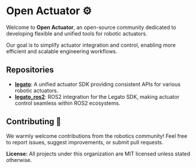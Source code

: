 # Open Actuator ⚙️

Welcome to **Open Actuator**, an open-source community dedicated to developing flexible and unified tools for robotic actuators.

Our goal is to simplify actuator integration and control, enabling more efficient and scalable engineering workflows.

## Repositories

- [**legato**](https://github.com/open-actuator/legato): A unified actuator SDK providing consistent APIs for various robotic actuators.
- [**legato_ros2**](https://github.com/open-actuator/legato_ros2): ROS2 integration for the Legato SDK, making actuator control seamless within ROS2 ecosystems.

## Contributing 💚

We warmly welcome contributions from the robotics community! Feel free to report issues, suggest improvements, or submit pull requests.

**License:** All projects under this organization are MIT licensed unless stated otherwise.
